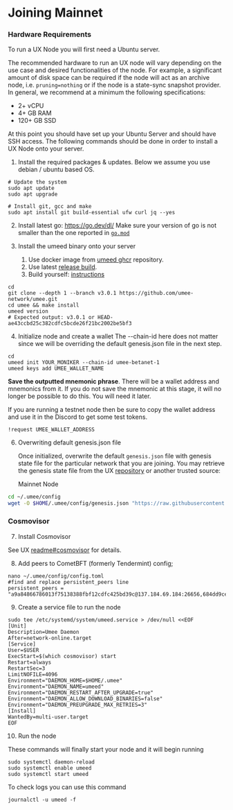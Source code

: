 # Joining Mainnet

### Hardware Requirements

To run a UX Node you will first need a Ubuntu server.

The recommended hardware to run an UX node will vary depending on the use case and desired functionalities of the node. For example, a significant amount of disk space can be required if the node will act as an archive node, i.e. `pruning=nothing` or if the node is a state-sync snapshot provider. In general, we recommend at a minimum the following specifications:

- 2+ vCPU
- 4+ GB RAM
- 120+ GB SSD

At this point you should have set up your Ubuntu Server and should have SSH access. The following commands should be done in order to install a UX Node onto your server.

1. Install the required packages & updates. Below we assume you use debian / ubuntu based OS.

```
# Update the system
sudo apt update
sudo apt upgrade

# Install git, gcc and make
sudo apt install git build-essential ufw curl jq --yes

```

2. Install latest go: https://go.dev/dl/
   Make sure your version of go is not smaller than the one reported in [`go.mod`](https://github.com/umee-network/umee/blob/main/go.mod#L3)

3. Install the umeed binary onto your server
   1. Use docker image from [umeed ghcr](https://github.com/umee-network/umee/pkgs/container/umeed) repository.
   2. Use latest [release build](https://github.com/umee-network/umee/releases).
   3. Build yourself: [instructions](https://github.com/umee-network/umee/blob/main/README.md#build)

```
cd
git clone --depth 1 --branch v3.0.1 https://github.com/umee-network/umee.git
cd umee && make install
umeed version
# Expected output: v3.0.1 or HEAD-ae43ccbd25c382cdfc5bcde26f21bc2002be5bf3
```

4. Initialize node and create a wallet
   The --chain-id here does not matter since we will be overriding the default genesis.json file in the next step.

```
cd
umeed init YOUR_MONIKER --chain-id umee-betanet-1
umeed keys add UMEE_WALLET_NAME
```

**Save the outputted mnemonic phrase**. There will be a wallet address and mnemonics from it. If you do not save the mnemonic at this stage, it will no longer be possible to do this. You will need it later.

If you are running a testnet node then be sure to copy the wallet address and use it in the Discord to get some test tokens.

```
!request UMEE_WALLET_ADDRESS
```

6. Overwriting default genesis.json file

   Once initialized, overwrite the default `genesis.json` file with genesis state file for the particular network that you are joining. You may retrieve the genesis state file from the UX [repository](https://github.com/umee-network/umee) or another trusted source:

   Mainnet Node

```bash
cd ~/.umee/config
wget -O $HOME/.umee/config/genesis.json "https://raw.githubusercontent.com/umee-network/umee/main/networks/umee-1/genesis.json"
```

### Cosmovisor

7. Install Cosmovisor

See UX [readme#cosmovisor](https://github.com/umee-network/umee/blob/main/README.md#cosmovisor) for details.

8. Add peers to CometBFT (formerly Tendermint) config;

```
nano ~/.umee/config/config.toml
#find and replace persistent_peers line
persistent_peers = "a9a84866786013f75138388fbf12cdfc425bd39c@137.184.69.184:26656,684dd9ce7746041d0453322808cc5b238861e386@137.184.65.210:26656,c4c425c66d2941ce4d5d98185aa90d2330de5efd@143.244.166.155:26656,eb42bdbd821fad7bd0048a741237625b4d954d18@143.244.165.138:26656,4e9f928cbbb2b0fede72e83f9489f922d7b6dc0b@135.181.47.127:26656,4e37887e1b9799b1eb479334eb3d0d2c458dc038@194.163.172.168:26656,bf38d9a0dbebb80e855c9d67c9a6cd9741913058@188.34.157.243:26656,b634e9a9661a0b101689e9cef3ffe16ab6669d5a@188.34.182.94:26656,aa52369e41030c927269cd5fbf575faa9373d249@51.77.34.110:26656,cd12da436528731dea70319d32927e5aa9319be5@65.21.55.103:26656"
```

9. Create a service file to run the node

```
sudo tee /etc/systemd/system/umeed.service > /dev/null <<EOF
[Unit]
Description=Umee Daemon
After=network-online.target
[Service]
User=$USER
ExecStart=$(which cosmovisor) start
Restart=always
RestartSec=3
LimitNOFILE=4096
Environment="DAEMON_HOME=$HOME/.umee"
Environment="DAEMON_NAME=umeed"
Environment="DAEMON_RESTART_AFTER_UPGRADE=true"
Environment="DAEMON_ALLOW_DOWNLOAD_BINARIES=false"
Environment="DAEMON_PREUPGRADE_MAX_RETRIES=3"
[Install]
WantedBy=multi-user.target
EOF
```

10. Run the node

These commands will finally start your node and it will begin running

```
sudo systemctl daemon-reload
sudo systemctl enable umeed
sudo systemctl start umeed
```

To check logs you can use this command

```
journalctl -u umeed -f
```
